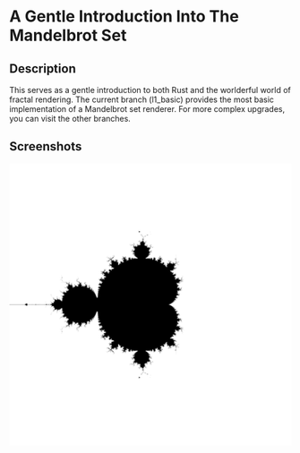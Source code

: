 # A Gentle Introduction Into The Mandelbrot Set

## Description

This serves as a gentle introduction to both Rust and the worlderful world of fractal rendering.
The current branch (l1_basic) provides the most basic implementation of a Mandelbrot set renderer.
For more complex upgrades, you can visit the other branches.

## Screenshots

![mandelbrot](./screenshots/mandelbrot.png)
